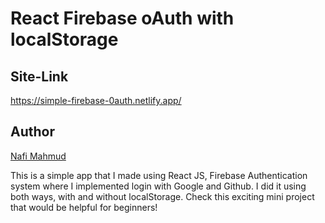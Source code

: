 # React Firebase oAuth with localStorage
## Site-Link
https://simple-firebase-0auth.netlify.app/

## Author 
[Nafi Mahmud][author]

[author]: https://sourcecodebd.github.io/nafi.com/
This is a simple app that I made using React JS, Firebase Authentication system where I implemented login with Google and Github. I did it using both ways, with and without localStorage. Check this exciting mini project that would be helpful for beginners!